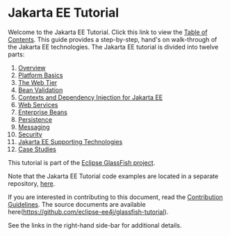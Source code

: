 # Jakarta EE Tutorial

Welcome to the Jakarta EE Tutorial. Click this link to view the [Table of Contents](https://eclipse-ee4j.github.io/glassfish-tutorial/tut/toc.html). This guide provides a step-by-step, hand's on walk-through of the Jakarta EE technologies.
The Jakarta EE tutorial is divided into twelve parts:
1. [Overview](tut/partintro.html#GFIRP)
1. [Platform Basics](tut/partplatform.html#GFIRP2)
1. [The Web Tier](tut/partwebtier.html#BNADP)
1. [Bean Validation](tut/partbeanvalidation.html#sthref1322)
1. [Contexts and Dependency Injection for Jakarta EE](tut/partcdi.html#GJBNR)
1. [Web Services](tut/partwebsvcs.html#BNAYK)
1. [Enterprise Beans](tut/partentbeans.html#BNBLR)
1. [Persistence](tut/partpersist.html#BNBPY)
1. [Messaging](tut/partmessaging.html#GFIRP3)
1. [Security](tut/partsecurity.html#GIJRP)
1. [Jakarta EE Supporting Technologies](tut/partsupporttechs.html#GIJUE)
1. [Case Studies](tut/partcasestudies.html#GKGJW)

This tutorial is part of the [Eclipse GlassFish project](https://projects.eclipse.org/projects/ee4j.glassfish).

Note that the Jakarta EE Tutorial code examples are located in a separate repository, [here](https://github.com/eclipse-ee4j/glassfish-tutorial-examples).

If you are interested in contributing to this document, read the [Contribution Guidelines](https://github.com/eclipse-ee4j/glassfish-tutorial/blob/master/CONTRIBUTING.md). The source documents are available here(https://github.com/eclipse-ee4j/glassfish-tutorial).

See the links in the right-hand side-bar for additional details.


